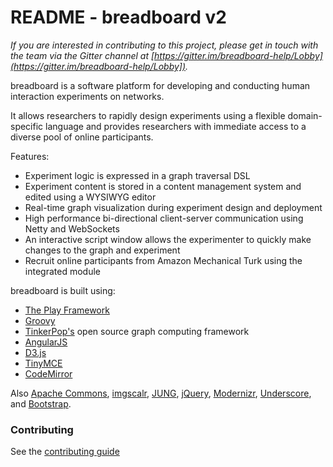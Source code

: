 README - breadboard v2 
=====================================

*If you are interested in contributing to this project, please get in touch with the team via the Gitter channel at [https://gitter.im/breadboard-help/Lobby](https://gitter.im/breadboard-help/Lobby]).*

breadboard is a software platform for developing and conducting human interaction experiments on networks. 

It allows researchers to rapidly design experiments using a flexible domain-specific language and provides researchers with immediate access to a diverse pool of online participants.

Features:

* Experiment logic is expressed in a graph traversal DSL 
* Experiment content is stored in a content management system and edited using a WYSIWYG editor 
* Real-time graph visualization during experiment design and deployment
* High performance bi-directional client-server communication using Netty and WebSockets
* An interactive script window allows the experimenter to quickly make changes to the graph and experiment
* Recruit online participants from Amazon Mechanical Turk using the integrated module

breadboard is built using:

* [The Play Framework](https://www.playframework.com/)
* [Groovy](http://www.groovy-lang.org/) 
* [TinkerPop's](http://tinkerpop.incubator.apache.org/) open source graph computing framework  
* [AngularJS](https://angularjs.org/)
* [D3.js](http://d3js.org/)
* [TinyMCE](http://www.tinymce.com/)
* [CodeMirror](https://codemirror.net/)

Also [Apache Commons](https://commons.apache.org/), [imgscalr](https://github.com/thebuzzmedia/imgscalr), [JUNG](http://jung.sourceforge.net/), [jQuery](https://jquery.com/), [Modernizr](https://modernizr.com/), [Underscore](http://underscorejs.org/), and [Bootstrap](http://getbootstrap.com/).

### Contributing
See the [contributing guide](CONTRIBUTING.md)
